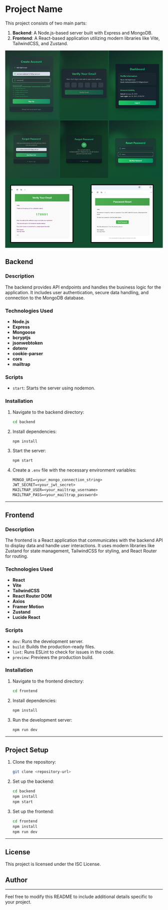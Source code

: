 # Project Name

This project consists of two main parts:
1. **Backend**: A Node.js-based server built with Express and MongoDB.
2. **Frontend**: A React-based application utilizing modern libraries like Vite, TailwindCSS, and Zustand.

![Preview](./frontend/src/Readme.png)

## Backend

### Description
The backend provides API endpoints and handles the business logic for the application. It includes user authentication, secure data handling, and connection to the MongoDB database.

### Technologies Used
- **Node.js**
- **Express**
- **Mongoose**
- **bcryptjs**
- **jsonwebtoken**
- **dotenv**
- **cookie-parser**
- **cors**
- **mailtrap**

### Scripts
- `start`: Starts the server using nodemon.

### Installation
1. Navigate to the backend directory:
   ```bash
   cd backend
   ```
2. Install dependencies:
   ```bash
   npm install
   ```
3. Start the server:
   ```bash
   npm start
   ```
4. Create a `.env` file with the necessary environment variables:
   ```plaintext
   MONGO_URI=<your_mongo_connection_string>
   JWT_SECRET=<your_jwt_secret>
   MAILTRAP_USER=<your_mailtrap_username>
   MAILTRAP_PASS=<your_mailtrap_password>
   ```

---

## Frontend

### Description
The frontend is a React application that communicates with the backend API to display data and handle user interactions. It uses modern libraries like Zustand for state management, TailwindCSS for styling, and React Router for routing.

### Technologies Used
- **React**
- **Vite**
- **TailwindCSS**
- **React Router DOM**
- **Axios**
- **Framer Motion**
- **Zustand**
- **Lucide React**

### Scripts
- `dev`: Runs the development server.
- `build`: Builds the production-ready files.
- `lint`: Runs ESLint to check for issues in the code.
- `preview`: Previews the production build.

### Installation
1. Navigate to the frontend directory:
   ```bash
   cd frontend
   ```
2. Install dependencies:
   ```bash
   npm install
   ```
3. Run the development server:
   ```bash
   npm run dev
   ```

---

## Project Setup

1. Clone the repository:
   ```bash
   git clone <repository-url>
   ```
2. Set up the backend:
   ```bash
   cd backend
   npm install
   npm start
   ```
3. Set up the frontend:
   ```bash
   cd frontend
   npm install
   npm run dev
   ```

---

## License
This project is licensed under the ISC License.

## Author
<mohdafzal7534>

---

Feel free to modify this README to include additional details specific to your project.
